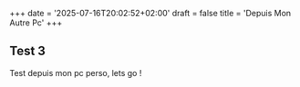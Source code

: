 +++
date = '2025-07-16T20:02:52+02:00'
draft = false
title = 'Depuis Mon Autre Pc'
+++

## Test 3

Test depuis mon pc perso, lets go !